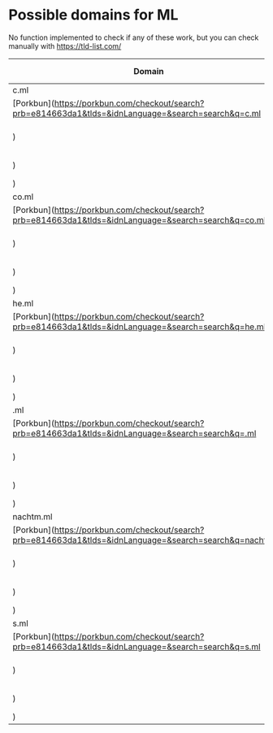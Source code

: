 # Possible domains for ML

No function implemented to check if any of these work, but you can check manually with https://tld-list.com/

| Domain | Porkbun | NameCheap | Google Domains |
|---|---|---|---|
| c.ml | [Porkbun](https://porkbun.com/checkout/search?prb=e814663da1&tlds=&idnLanguage=&search=search&q=c.ml) | [Namecheap](https://www.namecheap.com/domains/registration/results/?domain=c.ml) | [Google](https://domains.google.com/registrar/search?searchTerm=c.ml) |
| co.ml | [Porkbun](https://porkbun.com/checkout/search?prb=e814663da1&tlds=&idnLanguage=&search=search&q=co.ml) | [Namecheap](https://www.namecheap.com/domains/registration/results/?domain=co.ml) | [Google](https://domains.google.com/registrar/search?searchTerm=co.ml) |
| he.ml | [Porkbun](https://porkbun.com/checkout/search?prb=e814663da1&tlds=&idnLanguage=&search=search&q=he.ml) | [Namecheap](https://www.namecheap.com/domains/registration/results/?domain=he.ml) | [Google](https://domains.google.com/registrar/search?searchTerm=he.ml) |
| .ml | [Porkbun](https://porkbun.com/checkout/search?prb=e814663da1&tlds=&idnLanguage=&search=search&q=.ml) | [Namecheap](https://www.namecheap.com/domains/registration/results/?domain=.ml) | [Google](https://domains.google.com/registrar/search?searchTerm=.ml) |
| nachtm.ml | [Porkbun](https://porkbun.com/checkout/search?prb=e814663da1&tlds=&idnLanguage=&search=search&q=nachtm.ml) | [Namecheap](https://www.namecheap.com/domains/registration/results/?domain=nachtm.ml) | [Google](https://domains.google.com/registrar/search?searchTerm=nachtm.ml) |
| s.ml | [Porkbun](https://porkbun.com/checkout/search?prb=e814663da1&tlds=&idnLanguage=&search=search&q=s.ml) | [Namecheap](https://www.namecheap.com/domains/registration/results/?domain=s.ml) | [Google](https://domains.google.com/registrar/search?searchTerm=s.ml) |
